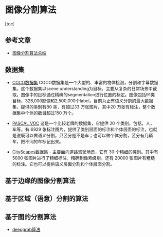 # 图像分割算法
[toc]

## 参考文章
* [图像分割算法总结](https://www.jianshu.com/p/fd061816bf62)
## 数据集
* [COCO数据集](http://cocodataset.org/#home) COCO数据集是一个大型的、丰富的物体检测，分割和字幕数据集。这个数据集以scene understanding为目标，主要从复杂的日常场景中截取，图像中的目标通过精确的segmentation进行位置的标定。图像包括91类目标，328,000影像和2,500,000个label。目前为止有语义分割的最大数据集，提供的类别有80 类，有超过33 万张图片，其中20 万张有标注，整个数据集中个体的数目超过150 万个。
* [PASCAL VOC](http://host.robots.ox.ac.uk/pascal/VOC/) 这是一个比较老牌的数据集，它提供 20 个类别，包括，人，车等。有 6929 张标注图片，提供了类别层面的标注和个体层面的标注，也就是说既可以做语义分割，只区分是不是车；也可以做个体分割，区分有几辆车，把不同的车标记出来。

* [CityScapes数据集](https://www.cityscapes-dataset.com/) - 主要面向道路驾驶场景，它有 30 个精细的类别。其中有 5000 张图片进行了精细标注，精确到像素级别。还有 20000 张图片有粗糙的标注。它也可以提供语义层面分割和个体层面分割。




## 基于边缘的图像分割算法


## 基于区域（语意）分割的算法

## 基于图的分割算法
 
* [deepgrab算法](https://arxiv.org/pdf/1707.00243.pdf)